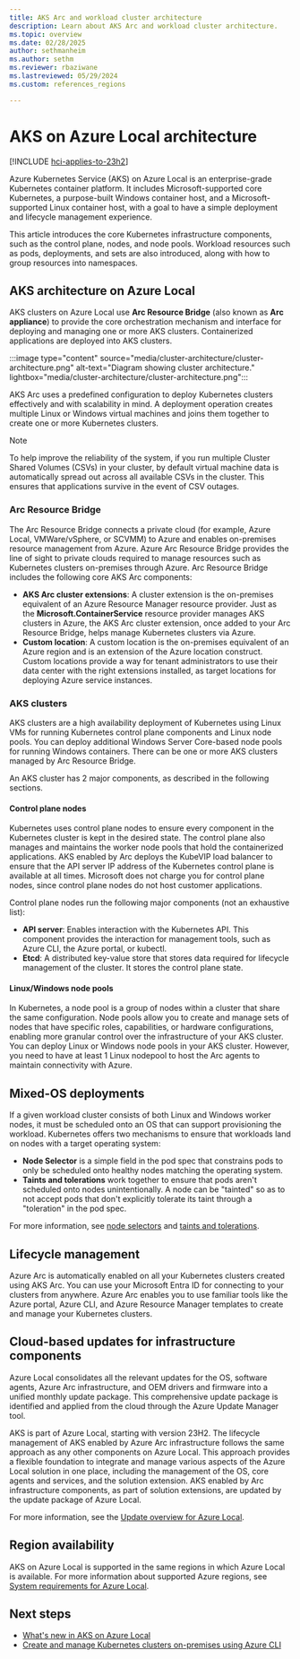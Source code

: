 ```yaml
---
title: AKS Arc and workload cluster architecture
description: Learn about AKS Arc and workload cluster architecture.
ms.topic: overview
ms.date: 02/28/2025
author: sethmanheim
ms.author: sethm 
ms.reviewer: rbaziwane
ms.lastreviewed: 05/29/2024
ms.custom: references_regions

---
```


# AKS on Azure Local architecture

[!INCLUDE [hci-applies-to-23h2](includes/hci-applies-to-23h2.md)]

Azure Kubernetes Service (AKS) on Azure Local is an enterprise-grade Kubernetes container platform. It includes Microsoft-supported core Kubernetes, a purpose-built Windows container host, and a Microsoft-supported Linux container host, with a goal to have a simple deployment and lifecycle management experience.

This article introduces the core Kubernetes infrastructure components, such as the control plane, nodes, and node pools. Workload resources such as pods, deployments, and sets are also introduced, along with how to group resources into namespaces.

## AKS architecture on Azure Local

AKS clusters on Azure Local use **Arc Resource Bridge** (also known as **Arc appliance**) to provide the core orchestration mechanism and interface for deploying and managing one or more AKS clusters. Containerized applications are deployed into AKS clusters.

:::image type="content" source="media/cluster-architecture/cluster-architecture.png" alt-text="Diagram showing cluster architecture." lightbox="media/cluster-architecture/cluster-architecture.png":::

AKS Arc uses a predefined configuration to deploy Kubernetes clusters effectively and with scalability in mind. A deployment operation creates multiple Linux or Windows virtual machines and joins them together to create one or more Kubernetes clusters.

> [!NOTE]
> To help improve the reliability of the system, if you run multiple Cluster Shared Volumes (CSVs) in your cluster, by default virtual machine data is automatically spread out across all available CSVs in the cluster. This ensures that applications survive in the event of CSV outages.

### Arc Resource Bridge

The Arc Resource Bridge connects a private cloud (for example, Azure Local, VMWare/vSphere, or SCVMM) to Azure and enables on-premises resource management from Azure. Azure Arc Resource Bridge provides the line of sight to private clouds required to manage resources such as Kubernetes clusters on-premises through Azure. Arc Resource Bridge includes the following core AKS Arc components:

- **AKS Arc cluster extensions**: A cluster extension is the on-premises equivalent of an Azure Resource Manager resource provider. Just as the **Microsoft.ContainerService** resource provider manages AKS clusters in Azure, the AKS Arc cluster extension, once added to your Arc Resource Bridge, helps manage Kubernetes clusters via Azure.
- **Custom location**: A custom location is the on-premises equivalent of an Azure region and is an extension of the Azure location construct. Custom locations provide a way for tenant administrators to use their data center with the right extensions installed, as target locations for deploying Azure service instances.

### AKS clusters

AKS clusters are a high availability deployment of Kubernetes using Linux VMs for running Kubernetes control plane components and Linux node pools. You can deploy additional Windows Server Core-based node pools for running Windows containers. There can be one or more AKS clusters managed by Arc Resource Bridge.

An AKS cluster has 2 major components, as described in the following sections.

#### Control plane nodes

Kubernetes uses control plane nodes to ensure every component in the Kubernetes cluster is kept in the desired state. The control plane also manages and maintains the worker node pools that hold the containerized applications. AKS enabled by Arc deploys the KubeVIP load balancer to ensure that the API server IP address of the Kubernetes control plane is available at all times. Microsoft does not charge you for control plane nodes, since control plane nodes do not host customer applications.

Control plane nodes run the following major components (not an exhaustive list):

- **API server**: Enables interaction with the Kubernetes API. This component provides the interaction for management tools, such as Azure CLI, the Azure portal, or kubectl.
- **Etcd**: A distributed key-value store that stores data required for lifecycle management of the cluster. It stores the control plane state.

#### Linux/Windows node pools

In Kubernetes, a node pool is a group of nodes within a cluster that share the same configuration. Node pools allow you to create and manage sets of nodes that have specific roles, capabilities, or hardware configurations, enabling more granular control over the infrastructure of your AKS cluster. You can deploy Linux or Windows node pools in your AKS cluster. However, you need to have at least 1 Linux nodepool to host the Arc agents to maintain connectivity with Azure.

## Mixed-OS deployments

If a given workload cluster consists of both Linux and Windows worker nodes, it must be scheduled onto an OS that can support provisioning the workload. Kubernetes offers two mechanisms to ensure that workloads land on nodes with a target operating system:

- **Node Selector** is a simple field in the pod spec that constrains pods to only be scheduled onto healthy nodes matching the operating system.
- **Taints and tolerations** work together to ensure that pods aren't scheduled onto nodes unintentionally. A node can be "tainted" so as to not accept pods that don't explicitly tolerate its taint through a "toleration" in the pod spec.

For more information, see [node selectors](https://kubernetes.io/docs/concepts/scheduling-eviction/assign-pod-node/) and [taints and tolerations](https://kubernetes.io/docs/concepts/scheduling-eviction/taint-and-toleration/).

## Lifecycle management

Azure Arc is automatically enabled on all your Kubernetes clusters created using AKS Arc. You can use your Microsoft Entra ID for connecting to your clusters from anywhere. Azure Arc enables you to use familiar tools like the Azure portal, Azure CLI, and Azure Resource Manager templates to create and manage your Kubernetes clusters.

## Cloud-based updates for infrastructure components

Azure Local consolidates all the relevant updates for the OS, software agents, Azure Arc infrastructure, and OEM drivers and firmware into a unified monthly update package. This comprehensive update package is identified and applied from the cloud through the Azure Update Manager tool.

AKS is part of Azure Local, starting with version 23H2. The lifecycle management of AKS enabled by Azure Arc infrastructure follows the same approach as any other components on Azure Local. This approach provides a flexible foundation to integrate and manage various aspects of the Azure Local solution in one place, including the management of the OS, core agents and services, and the solution extension. AKS enabled by Arc infrastructure components, as part of solution extensions, are updated by the update package of Azure Local.

For more information, see the [Update overview for Azure Local](/azure/azure-local/update/about-updates-23h2).

## Region availability

AKS on Azure Local is supported in the same regions in which Azure Local is available. For more information about supported Azure regions, see [System requirements for Azure Local](/azure/azure-local/concepts/system-requirements-23h2#azure-requirements).

## Next steps

- [What's new in AKS on Azure Local](aks-overview.md)
- [Create and manage Kubernetes clusters on-premises using Azure CLI](aks-create-clusters-cli.md)
